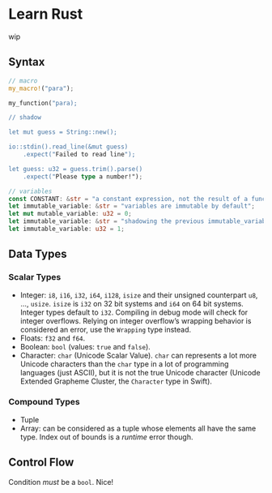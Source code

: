 # Learn Rust

wip

## Syntax

```rust
// macro
my_macro!("para");

my_function("para);

// shadow

let mut guess = String::new();

io::stdin().read_line(&mut guess)
    .expect("Failed to read line");

let guess: u32 = guess.trim().parse()
    .expect("Please type a number!");

// variables
const CONSTANT: &str = "a constant expression, not the result of a function call computed at runtime";
let immutable_variable: &str = "variables are immutable by default";
let mut mutable_variable: u32 = 0;
let immutable_variable: &str = "shadowing the previous immutable_variable, which is bad";
let immutable_variable: u32 = 1;
```

## Data Types

### Scalar Types

- Integer: `i8`, `i16`, `i32`, `i64`, `i128`, `isize` and their unsigned counterpart `u8`, ..., `usize`. `isize` is `i32` on 32 bit systems and `i64` on 64 bit systems. Integer types default to `i32`. Compiling in debug mode will check for integer overflows. Relying on integer overflow’s wrapping behavior is considered an error, use the `Wrapping` type instead.
- Floats: `f32` and `f64`.
- Boolean: `bool` (values: `true` and `false`).
- Character: `char` (Unicode Scalar Value). `char` can represents a lot more Unicode characters than the `char` type in a lot of programming languages (just ASCII), but it is not the true Unicode character (Unicode Extended Grapheme Cluster, the `Character` type in Swift).

### Compound Types

- Tuple
- Array: can be considered as a tuple whose elements all have the same type. Index out of bounds is a *runtime* error though.

## Control Flow

Condition *must* be a `bool`.
Nice!